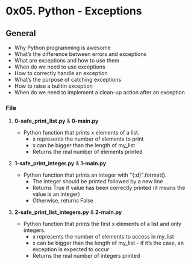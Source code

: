 # 0x05. Python - Exceptions

## General
   - Why Python programming is awesome
   - What’s the difference between errors and exceptions
   - What are exceptions and how to use them
   - When do we need to use exceptions
   - How to correctly handle an exception
   - What’s the purpose of catching exceptions
   - How to raise a builtin exception
   - When do we need to implement a clean-up action after an exception

### File
1. **0-safe_print_list.py** & **0-main.py**
   - Python function that prints x elements of a list.
     - x represents the number of elements to print
     - x can be bigger than the length of my_list
     - Returns the real number of elements printed

2. **1-safe_print_integer.py** & **1-main.py**
   - Python function that prints an integer with "{:d}".format().
     - The integer should be printed followed by a new line
     - Returns True if value has been correctly printed (it means the value is an integer)
     - Otherwise, returns False

3. **2-safe_print_list_integers.py** & **2-main.py**
   - Python function that prints the first x elements of a list and only integers.
     - x represents the number of elements to access in my_list
     - x can be bigger than the length of my_list - if it’s the case, an exception is expected to occur
     - Returns the real number of integers printed
